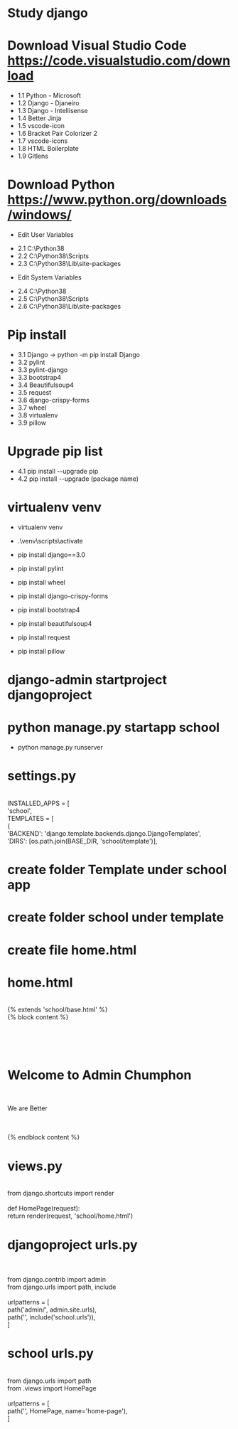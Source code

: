 # Study django
# Download Visual Studio Code https://code.visualstudio.com/download
- 1.1  Python - Microsoft
- 1.2  Django - Djaneiro
- 1.3  Django - Intellisense
- 1.4  Better Jinja 
- 1.5  vscode-icon
- 1.6  Bracket Pair Colorizer 2
- 1.7  vscode-icons
- 1.8  HTML Boilerplate
- 1.9  Gitlens

# Download Python  https://www.python.org/downloads/windows/
* Edit User Variables
- 2.1  C:\Python38
- 2.2  C:\Python38\Scripts
- 2.3  C:\Python38\Lib\site-packages
* Edit System Variables
- 2.4  C:\Python38
- 2.5  C:\Python38\Scripts
- 2.6  C:\Python38\Lib\site-packages

# Pip install
- 3.1 Django -> python -m pip install Django
- 3.2 pylint
- 3.3 pylint-django
- 3.3 bootstrap4
- 3.4 Beautifulsoup4
- 3.5 request
- 3.6 django-crispy-forms
- 3.7 wheel
- 3.8 virtualenv
- 3.9 pillow

# Upgrade pip list
- 4.1 pip install --upgrade pip
- 4.2 pip install --upgrade (package name)

# virtualenv venv
- virtualenv venv
- .\venv\scripts\activate

- pip install django==3.0
- pip install pylint
- pip install wheel
- pip install django-crispy-forms
- pip install bootstrap4
- pip install beautifulsoup4
- pip install request
- pip install pillow

# django-admin startproject djangoproject
# python manage.py startapp school

- python manage.py runserver

# settings.py
<br> INSTALLED_APPS = [
<br>    'school',
<br> TEMPLATES = [
<br>    {
<br>        'BACKEND': 'django.template.backends.django.DjangoTemplates',
<br>        'DIRS': [os.path.join(BASE_DIR, 'school/template')],

# create folder Template under school app
# create folder school under template
# create file home.html
# home.html
<br>{% extends 'school/base.html' %}
<br>{% block content %}
<br>    <div class="container">
<br>        <h1>
<br>            Welcome to Admin Chumphon
<br>        </h1>
<br>        <p>We are Better</p>
<br>    </div>
<br>{% endblock content %}
# views.py
<br>from django.shortcuts import render
<br>
<br>def HomePage(request):
<br>    return render(request, 'school/home.html')
	
# djangoproject urls.py
<br>
<br>from django.contrib import admin
<br>from django.urls import path, include
<br>
<br>urlpatterns = [
<br>    path('admin/', admin.site.urls),
<br>    path('', include('school.urls')),
<br>]

# school urls.py
<br>from django.urls import path
<br>from .views import HomePage
<br>
<br>urlpatterns = [
<br>    path('', HomePage, name='home-page'),
<br>]






































